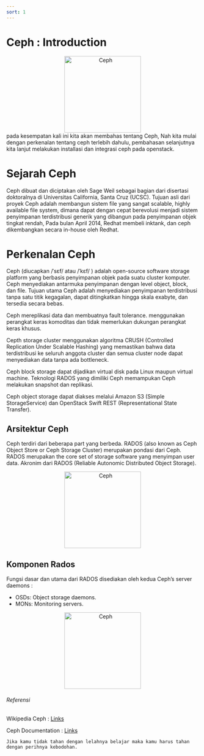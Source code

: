 ```yaml
---
sort: 1
---
```


# Ceph : Introduction 

<center>
    <img src="https://i0.wp.com/ceph.io/wp-content/uploads/2016/07/Ceph_Logo_Stacked_RGB_120411_fa.png" alt="Ceph" title="Ceph Logo" width="200" />
</center>
pada kesempatan kali ini kita akan membahas tentang Ceph, Nah kita mulai dengan perkenalan tentang ceph terlebih dahulu, pembahasan selanjutnya kita lanjut melakukan installasi dan integrasi ceph pada openstack.

# Sejarah Ceph

Ceph dibuat dan diciptakan oleh Sage Weil sebagai bagian dari disertasi doktoralnya di Universitas California, Santa Cruz (UCSC). Tujuan asli dari proyek Ceph adalah membangun sistem file yang sangat scalable, highly available file system, dimana dapat dengan cepat berevolusi menjadi sistem penyimpanan terdistribusi generik yang dibangun pada penyimpanan objek tingkat rendah, Pada bulan April 2014, Redhat membeli inktank, dan ceph dikembangkan secara in-house oleh Redhat. 

# Perkenalan Ceph

Ceph (diucapkan /ˈsɛf/ atau /ˈkɛf/ ) adalah open-source software storage platform yang berbasis penyimpanan objek pada suatu cluster komputer. Ceph menyediakan antarmuka penyimpanan dengan level object, block, dan file. Tujuan utama Ceph adalah menyediakan penyimpanan terdistribusi tanpa satu titik kegagalan, dapat ditingkatkan hingga skala exabyte, dan tersedia secara bebas.

Ceph mereplikasi data dan membuatnya fault tolerance. menggunakan perangkat keras komoditas dan tidak memerlukan dukungan perangkat keras khusus.

Cepth storage cluster menggunakan algoritma CRUSH (Controlled Replication Under Scalable Hashing) yang memastikan bahwa data terdistribusi ke seluruh anggota cluster dan semua cluster node dapat menyediakan data tanpa ada bottleneck.

Ceph block storage dapat dijadikan virtual disk pada Linux maupun virtual machine. Teknologi RADOS yang dimiliki Ceph memampukan Ceph melakukan snapshot dan replikasi.

Ceph object storage dapat diakses melalui Amazon S3 (Simple StorageService) dan OpenStack Swift REST (Representational State Transfer).

## Arsitektur Ceph

Ceph terdiri dari beberapa part yang berbeda. RADOS (also known as Ceph Object Store or Ceph Storage Cluster) merupakan pondasi dari Ceph.  RADOS merupakan the core set of storage software yang menyimpan user data. Akronim dari RADOS (Reliable Autonomic Distributed Object Storage).

<center>
    <img src="https://i-3.co.id/wp-content/uploads/2018/05/2-2.png" alt="Ceph" title="Ceph Architecture" width="200" />
</center>

## Komponen Rados

Fungsi dasar dan utama dari RADOS disediakan oleh kedua Ceph’s server daemons :

- OSDs: Object storage daemons.
- MONs: Monitoring servers.  

<center>
    <img src="https://misskecupbung.files.wordpress.com/2018/08/asset-v1_citycloudcc212201808typeassetblockimages_ceph-introduction-22.png" alt="Ceph" title="Ceph Rados" width="200" />
</center>

###### Referensi

Wikipedia Ceph : [Links](https://en.wikipedia.org/wiki/Ceph_(software)) 

Ceph Documentation : [Links](https://docs.ceph.com) 

```
Jika kamu tidak tahan dengan lelahnya belajar maka kamu harus tahan dengan perihnya kebodohan.
```
